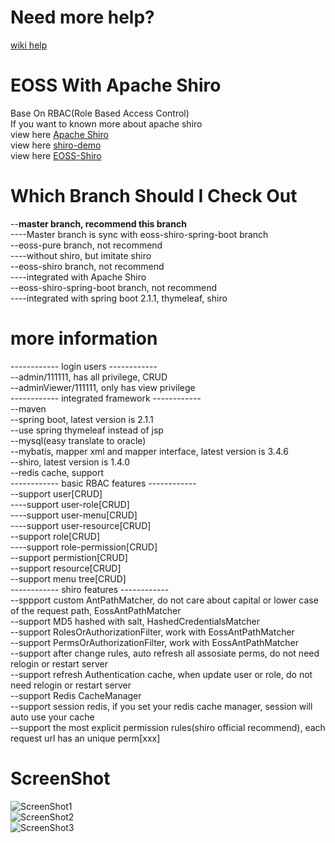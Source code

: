 # Need more help?
[wiki help](https://github.com/jelly-liu/EOSS/wiki)  

# EOSS With Apache Shiro
Base On RBAC(Role Based Access Control)  
If you want to known more about apache shiro  
view here [Apache Shiro](http://shiro.apache.org/index.html "Apache Shiro")  
view here [shiro-demo](https://github.com/jelly-liu/shiro-demo "shiro-demo")  
view here [EOSS-Shiro](https://github.com/jelly-liu/EOSS "EOSS-Shiro")

# Which Branch Should I Check Out
--**master branch, recommend this branch**  
----Master branch is sync with eoss-shiro-spring-boot branch  
--eoss-pure branch, not recommend  
----without shiro, but imitate shiro  
--eoss-shiro branch, not recommend  
----integrated with Apache Shiro  
--eoss-shiro-spring-boot branch, not recommend  
----integrated with spring boot 2.1.1, thymeleaf, shiro  
# more information
------------ login users ------------  
--admin/111111, has all privilege, CRUD  
--adminViewer/111111, only has view privilege  
------------ integrated framework ------------  
--maven  
--spring boot, latest version is 2.1.1  
--use spring thymeleaf instead of jsp  
--mysql(easy translate to oracle)  
--mybatis, mapper xml and mapper interface, latest version is 3.4.6   
--shiro, latest version is 1.4.0  
--redis cache, support  
------------ basic RBAC features ------------  
--support user[CRUD]  
----support user-role[CRUD]  
----support user-menu[CRUD]  
----support user-resource[CRUD]  
--support role[CRUD]  
----support role-permission[CRUD]  
--support permistion[CRUD]  
--support resource[CRUD]  
--support menu tree[CRUD]  
------------ shiro features ------------  
--sppport custom AntPathMatcher, do not care about capital or lower case of the request path, EossAntPathMatcher  
--support MD5 hashed with salt, HashedCredentialsMatcher  
--support RolesOrAuthorizationFilter, work with EossAntPathMatcher  
--support PermsOrAuthorizationFilter, work with EossAntPathMatcher  
--support after change rules, auto refresh all assosiate perms, do not need relogin or restart server  
--support refresh Authentication cache, when update user or role, do not need relogin or restart server  
--support Redis CacheManager  
--support session redis, if you set your redis cache manager, session will auto use your cache  
--support the most explicit permission rules(shiro official recommend), each request url has an unique perm[xxx]

# ScreenShot  
![ScreenShot1](https://github.com/jelly-liu/EOSS/blob/master/ScreenShot1.png "ScreenShot1")  
![ScreenShot2](https://github.com/jelly-liu/EOSS/blob/master/ScreenShot2.png "ScreenShot2")  
![ScreenShot3](https://github.com/jelly-liu/EOSS/blob/master/ScreenShot3.png "ScreenShot3")  
